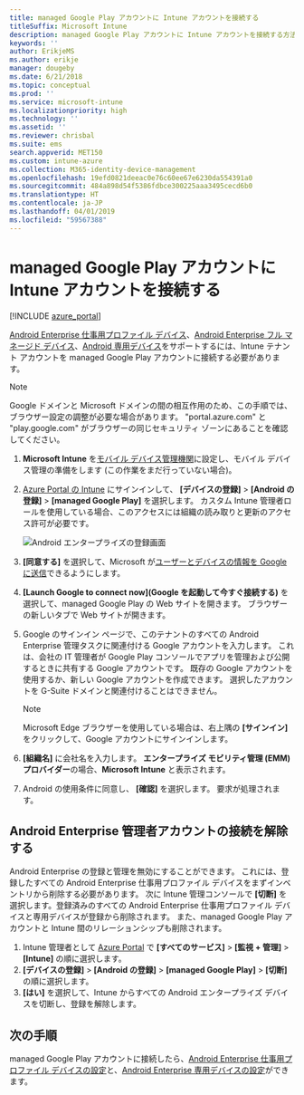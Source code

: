 ```yaml
---
title: managed Google Play アカウントに Intune アカウントを接続する
titleSuffix: Microsoft Intune
description: managed Google Play アカウントに Intune アカウントを接続する方法を説明します。
keywords: ''
author: ErikjeMS
ms.author: erikje
manager: dougeby
ms.date: 6/21/2018
ms.topic: conceptual
ms.prod: ''
ms.service: microsoft-intune
ms.localizationpriority: high
ms.technology: ''
ms.assetid: ''
ms.reviewer: chrisbal
ms.suite: ems
search.appverid: MET150
ms.custom: intune-azure
ms.collection: M365-identity-device-management
ms.openlocfilehash: 19efd0821deeac0e76c60ee67e6230da554391a0
ms.sourcegitcommit: 484a898d54f5386fdbce300225aaa3495cecd6b0
ms.translationtype: HT
ms.contentlocale: ja-JP
ms.lasthandoff: 04/01/2019
ms.locfileid: "59567388"
---
```

# <a name="connect-your-intune-account-to-your-managed-google-play-account"></a>managed Google Play アカウントに Intune アカウントを接続する

[!INCLUDE [azure_portal](./includes/azure_portal.md)]

[Android Enterprise 仕事用プロファイル デバイス](android-work-profile-enroll.md)、[Android Enterprise フル マネージド デバイス](android-fully-managed-enroll.md)、[Android 専用デバイス](android-kiosk-enroll.md)をサポートするには、Intune テナント アカウントを managed Google Play アカウントに接続する必要があります。  

> [!NOTE]
> Google ドメインと Microsoft ドメインの間の相互作用のため、この手順では、ブラウザー設定の調整が必要な場合があります。  "portal.azure.com" と "play.google.com" がブラウザーの同じセキュリティ ゾーンにあることを確認してください。

1. **Microsoft Intune** を[モバイル デバイス管理機関](mdm-authority-set.md)に設定し、モバイル デバイス管理の準備をします (この作業をまだ行っていない場合)。
2. [Azure Portal の Intune](https://aka.ms/intuneportal) にサインインして、 **[デバイスの登録]**  >  **[Android の登録]**  >  **[managed Google Play]** を選択します。  カスタム Intune 管理者ロールを使用している場合、このアクセスには組織の読み取りと更新のアクセス許可が必要です。
   
   ![Android エンタープライズの登録画面](./media/android-work-bind.png)

3. **[同意する]** を選択して、Microsoft が[ユーザーとデバイスの情報を Google に送信](data-intune-sends-to-google.md)できるようにします。 
   
4. **[Launch Google to connect now]\(Google を起動して今すぐ接続する\)** を選択して、managed Google Play の Web サイトを開きます。 ブラウザーの新しいタブで Web サイトが開きます。
  
5. Google のサインイン ページで、このテナントのすべての Android Enterprise 管理タスクに関連付ける Google アカウントを入力します。 これは、会社の IT 管理者が Google Play コンソールでアプリを管理および公開するときに共有する Google アカウントです。 既存の Google アカウントを使用するか、新しい Google アカウントを作成できます。 選択したアカウントを G-Suite ドメインと関連付けることはできません。
    
    > [!Note]
    > Microsoft Edge ブラウザーを使用している場合は、右上隅の **[サインイン]** をクリックして、Google アカウントにサインインします。

6. **[組織名]** に会社名を入力します。 **エンタープライズ モビリティ管理 (EMM) プロバイダー**の場合、**Microsoft Intune** と表示されます。

7. Android の使用条件に同意し、 **[確認]** を選択します。 要求が処理されます。

## <a name="disconnect-your-android-enterprise-administrative-account"></a>Android Enterprise 管理者アカウントの接続を解除する

Android Enterprise の登録と管理を無効にすることができます。 これには、登録したすべての Android Enterprise 仕事用プロファイル デバイスをまずインベントリから削除する必要があります。 次に Intune 管理コンソールで **[切断]** を選択します。登録済みのすべての Android Enterprise 仕事用プロファイル デバイスと専用デバイスが登録から削除されます。 また、managed Google Play アカウントと Intune 間のリレーションシップも削除されます。

1. Intune 管理者として [Azure Portal](https://portal.azure.com) で **[すべてのサービス]**  >  **[監視 + 管理]**  >  **[Intune]** の順に選択します。
2. **[デバイスの登録]**  >  **[Android の登録]**  >  **[managed Google Play]**  >  **[切断]** の順に選択します。
3. **[はい]** を選択して、Intune からすべての Android エンタープライズ デバイスを切断し、登録を解除します。

## <a name="next-steps"></a>次の手順

managed Google Play アカウントに接続したら、[Android Enterprise 仕事用プロファイル デバイスの設定](android-work-profile-enroll.md)と、[Android Enterprise 専用デバイスの設定](android-kiosk-enroll.md)ができます。
